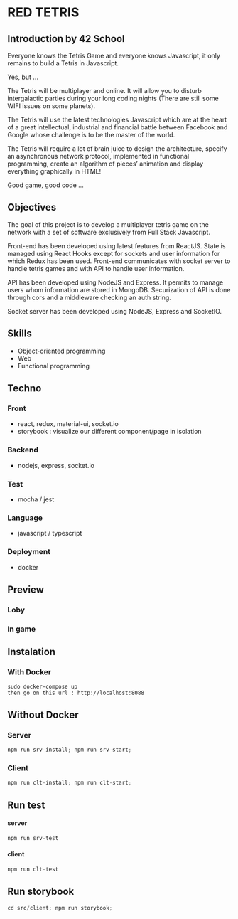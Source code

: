 # RED TETRIS

## Introduction by 42 School
Everyone knows the Tetris Game and everyone knows Javascript, it only remains to build a Tetris in Javascript.

Yes, but ...

The Tetris will be multiplayer and online. It will allow you to disturb intergalactic parties during your long coding nights (There are still some WIFI issues on some planets).

The Tetris will use the latest technologies Javascript which are at the heart of a great intellectual, industrial and financial battle between Facebook and Google whose challenge is to be the master of the world.

The Tetris will require a lot of brain juice to design the architecture, specify an asynchronous network protocol, implemented in functional programming, create an algorithm of pieces’ animation and display everything graphically in HTML!

Good game, good code ...

## Objectives

The goal of this project is to develop a multiplayer tetris game on the network with a set of software exclusively from Full Stack Javascript.

Front-end has been developed using latest features from ReactJS. State is managed using React Hooks except for sockets and user information for which Redux has been used. Front-end communicates with socket server to handle tetris games and with API to handle user information.

API has been developed using NodeJS and Express. It permits to manage users whom information are stored in MongoDB. Securization of API is done through cors and a middleware checking an auth string.

Socket server has been developed using NodeJS, Express and SocketIO.

## Skills
* Object-oriented programming
* Web
* Functional programming

## Techno
### Front
* react, redux, material-ui, socket.io
* storybook : visualize our different component/page in isolation

### Backend
* nodejs, express, socket.io

### Test
* mocha / jest

### Language
* javascript / typescript

### Deployment
* docker

## Preview
### Loby

### In game

## Instalation
### With Docker
```
sudo docker-compose up
then go on this url : http://localhost:8088
```

## Without Docker
### Server
```js
npm run srv-install; npm run srv-start;
```

### Client
```js
npm run clt-install; npm run clt-start;
```

## Run test
#### server
```js
npm run srv-test
```
#### client
```js
npm run clt-test
```


## Run storybook
```js
cd src/client; npm run storybook;
```
